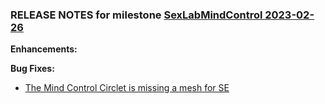 ### RELEASE NOTES for milestone [SexLabMindControl 2023-02-26](https://github.com/SkyrimLL/Skyrim/milestone/14?closed=1) 
**Enhancements:** 

**Bug Fixes:** 
- [The Mind Control Circlet is missing a mesh for SE](https://github.com/SkyrimLL/Skyrim/issues/12)

